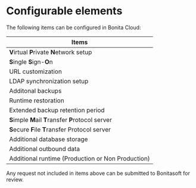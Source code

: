 # Configurable elements
The following items can be configured in Bonita Cloud:

| Items|
| ------------- |
| **V**irtual **P**rivate **N**etwork setup|
| **S**ingle **S**ign-**O**n|
| URL customization|
| LDAP synchronization setup|
| Additonal backups|
| Runtime restoration|
| Extended backup retention period|
| **S**imple **M**ail **T**ransfer **P**rotocol server|
| **S**ecure **F**ile **T**ransfer Protocol server|
| Additional database storage|
| Additional outbound data|
| Additional runtime (Production or Non Production)|

Any request not included in items above can be submitted to Bonitasoft for review.

